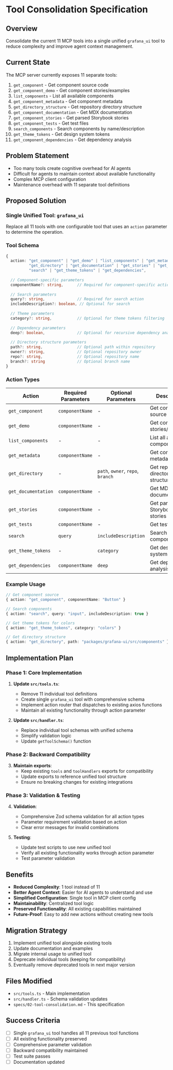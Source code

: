 # Tool Consolidation Specification

## Overview

Consolidate the current 11 MCP tools into a single unified `grafana_ui` tool to reduce complexity and improve agent context management.

## Current State

The MCP server currently exposes 11 separate tools:

1. `get_component` - Get component source code
2. `get_component_demo` - Get component stories/examples  
3. `list_components` - List all available components
4. `get_component_metadata` - Get component metadata
5. `get_directory_structure` - Get repository directory structure
6. `get_component_documentation` - Get MDX documentation
7. `get_component_stories` - Get parsed Storybook stories
8. `get_component_tests` - Get test files
9. `search_components` - Search components by name/description
10. `get_theme_tokens` - Get design system tokens
11. `get_component_dependencies` - Get dependency analysis

## Problem Statement

- Too many tools create cognitive overhead for AI agents
- Difficult for agents to maintain context about available functionality
- Complex MCP client configuration
- Maintenance overhead with 11 separate tool definitions

## Proposed Solution

### Single Unified Tool: `grafana_ui`

Replace all 11 tools with one configurable tool that uses an `action` parameter to determine the operation.

### Tool Schema

```typescript
{
  action: "get_component" | "get_demo" | "list_components" | "get_metadata" | 
          "get_directory" | "get_documentation" | "get_stories" | "get_tests" | 
          "search" | "get_theme_tokens" | "get_dependencies",
  
  // Component-specific parameters
  componentName?: string,      // Required for component-specific actions
  
  // Search parameters
  query?: string,              // Required for search action
  includeDescription?: boolean, // Optional for search
  
  // Theme parameters
  category?: string,           // Optional for theme tokens filtering
  
  // Dependency parameters
  deep?: boolean,              // Optional for recursive dependency analysis
  
  // Directory structure parameters
  path?: string,               // Optional path within repository
  owner?: string,              // Optional repository owner
  repo?: string,               // Optional repository name
  branch?: string              // Optional branch name
}
```

### Action Types

| Action | Required Parameters | Optional Parameters | Description |
|--------|-------------------|-------------------|-------------|
| `get_component` | `componentName` | - | Get component source code |
| `get_demo` | `componentName` | - | Get component stories/examples |
| `list_components` | - | - | List all available components |
| `get_metadata` | `componentName` | - | Get component metadata |
| `get_directory` | - | `path`, `owner`, `repo`, `branch` | Get repository directory structure |
| `get_documentation` | `componentName` | - | Get MDX documentation |
| `get_stories` | `componentName` | - | Get parsed Storybook stories |
| `get_tests` | `componentName` | - | Get test files |
| `search` | `query` | `includeDescription` | Search components |
| `get_theme_tokens` | - | `category` | Get design system tokens |
| `get_dependencies` | `componentName` | `deep` | Get dependency analysis |

### Example Usage

```typescript
// Get component source
{ action: "get_component", componentName: "Button" }

// Search components
{ action: "search", query: "input", includeDescription: true }

// Get theme tokens for colors
{ action: "get_theme_tokens", category: "colors" }

// Get directory structure
{ action: "get_directory", path: "packages/grafana-ui/src/components" }
```

## Implementation Plan

### Phase 1: Core Implementation

1. **Update `src/tools.ts`**:
   - Remove 11 individual tool definitions
   - Create single `grafana_ui` tool with comprehensive schema
   - Implement action router that dispatches to existing axios functions
   - Maintain all existing functionality through action parameter

2. **Update `src/handler.ts`**:
   - Replace individual tool schemas with unified schema
   - Simplify validation logic
   - Update `getToolSchema()` function

### Phase 2: Backward Compatibility

3. **Maintain exports**:
   - Keep existing `tools` and `toolHandlers` exports for compatibility
   - Update exports to reference unified tool structure
   - Ensure no breaking changes for existing integrations

### Phase 3: Validation & Testing

4. **Validation**:
   - Comprehensive Zod schema validation for all action types
   - Parameter requirement validation based on action
   - Clear error messages for invalid combinations

5. **Testing**:
   - Update test scripts to use new unified tool
   - Verify all existing functionality works through action parameter
   - Test parameter validation

## Benefits

- **Reduced Complexity**: 1 tool instead of 11
- **Better Agent Context**: Easier for AI agents to understand and use
- **Simplified Configuration**: Single tool in MCP client config
- **Maintainability**: Centralized tool logic
- **Preserved Functionality**: All existing capabilities maintained
- **Future-Proof**: Easy to add new actions without creating new tools

## Migration Strategy

1. Implement unified tool alongside existing tools
2. Update documentation and examples
3. Migrate internal usage to unified tool
4. Deprecate individual tools (keeping for compatibility)
5. Eventually remove deprecated tools in next major version

## Files Modified

- `src/tools.ts` - Main implementation
- `src/handler.ts` - Schema validation updates
- `specs/02-tool-consolidation.md` - This specification

## Success Criteria

- [ ] Single `grafana_ui` tool handles all 11 previous tool functions
- [ ] All existing functionality preserved
- [ ] Comprehensive parameter validation
- [ ] Backward compatibility maintained
- [ ] Test suite passes
- [ ] Documentation updated